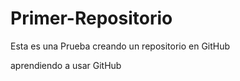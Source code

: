 # Primer-Repositorio
Esta es una Prueba creando un repositorio en GitHub

aprendiendo a usar GitHub 
